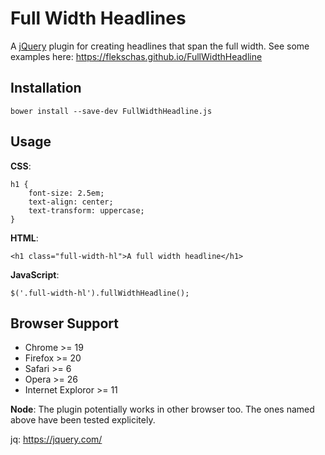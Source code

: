 # Full Width Headlines
A [jQuery](jq) plugin for creating headlines that span the full width. See some examples here: https://flekschas.github.io/FullWidthHeadline

## Installation

```
bower install --save-dev FullWidthHeadline.js
```

## Usage

**CSS**:

```
h1 {
    font-size: 2.5em;
    text-align: center;
    text-transform: uppercase;
}
```

**HTML**:

```
<h1 class="full-width-hl">A full width headline</h1>
```

**JavaScript**:

```
$('.full-width-hl').fullWidthHeadline();
```

## Browser Support

* Chrome >= 19
* Firefox >= 20
* Safari >= 6
* Opera >= 26
* Internet Exploror >= 11

**Node**: The plugin potentially works in other browser too. The ones named above have been tested explicitely.

jq: https://jquery.com/

